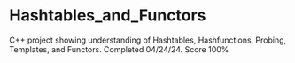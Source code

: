 # Hashtables_and_Functors
C++ project showing understanding of Hashtables, Hashfunctions, Probing, Templates, and Functors. Completed 04/24/24. Score 100%
